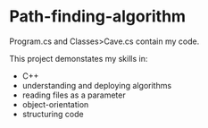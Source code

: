 # Path-finding-algorithm

Program.cs and Classes>Cave.cs contain my code.

This project demonstates my skills in:
* C++
* understanding and deploying algorithms
* reading files as a parameter
* object-orientation
* structuring code
